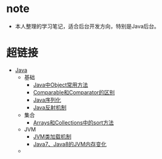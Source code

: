 # note
- 本人整理的学习笔记，适合后台开发方向，特别是Java后台。


# 超链接

- [Java](https://github.com/walmt/note/tree/master/Java)
  - 基础
    - [Java中Object常用方法](https://github.com/walmt/note/blob/master/Java/Java%E4%B8%ADObject%E5%B8%B8%E7%94%A8%E6%96%B9%E6%B3%95.md)
    - [Comparable和Comparator的区别](https://github.com/walmt/note/blob/master/Java/Comparable%E5%92%8CComparator%E7%9A%84%E5%8C%BA%E5%88%AB.md)
    - [Java序列化](https://github.com/walmt/note/blob/master/Java/Java%E5%BA%8F%E5%88%97%E5%8C%96.md)
    - [Java反射机制](https://github.com/walmt/note/blob/master/Java/Java%E5%8F%8D%E5%B0%84%E6%9C%BA%E5%88%B6.md)
  - 集合
    - [Arrays和Collections中的sort方法](https://github.com/walmt/note/blob/master/Java/Arrays%E5%92%8CCollections%E4%B8%AD%E7%9A%84sort%E6%96%B9%E6%B3%95.md)
  - JVM
    - [JVM类加载机制](https://github.com/walmt/note/blob/master/Java/JVM%E7%B1%BB%E5%8A%A0%E8%BD%BD%E6%9C%BA%E5%88%B6.md)
    - [Java7、Java8的JVM内存变化](https://github.com/walmt/note/blob/master/Java/Java7%E3%80%81Java8%E7%9A%84JVM%E5%86%85%E5%AD%98%E5%8F%98%E5%8C%96.md)
  - ​